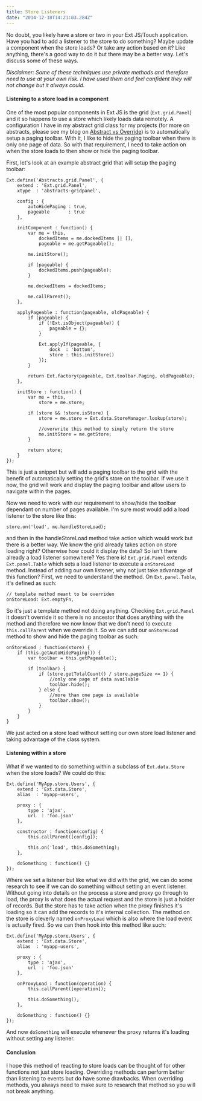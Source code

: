 ```yaml
---
title: Store Listeners
date: "2014-12-18T14:21:03.284Z"
---
```


No doubt, you likely have a store or two in your Ext JS/Touch application. Have you had to add a listener to the store to do something? Maybe update a component when the store loads? Or take any action based on it? Like anything, there's a good way to do it but there may be a better way. Let's discuss some of these ways.

*Disclaimer: Some of these techniques use private methods and therefore need to use at your own risk. I have used them and feel confident they will not change but it always could.*

#### Listening to a store load in a component

One of the most popular components in Ext JS is the grid (`Ext.grid.Panel`) and it so happens to use a store which likely loads data remotely. A configuration I have in my abstract grid class for my projects (for more on abstracts, please see my blog on [Abstract vs Override](https://sencha.guru/2014/12/04/abstract-vs-override/)) is to automatically setup a paging toolbar. With it, I like to hide the paging toolbar when there is only one page of data. So with that requirement, I need to take action on when the store loads to then show or hide the paging toolbar.

First, let's look at an example abstract grid that will setup the paging toolbar:

    Ext.define('Abstracts.grid.Panel', {
        extend : 'Ext.grid.Panel',
        xtype  : 'abstracts-gridpanel',

        config : {
            autoHidePaging : true,
            pageable       : true
        },

        initComponent : function() {
            var me = this,
                dockedItems = me.dockedItems || [],
                pageable = me.getPageable();

            me.initStore();

            if (pageable) {
                dockedItems.push(pageable);
            }

            me.dockedItems = dockedItems;

            me.callParent();
        },

        applyPageable : function(pageable, oldPageable) {
            if (pageable) {
                if (!Ext.isObject(pageable)) {
                    pageable = {};
                }

                Ext.applyIf(pageable, {
                    dock  : 'bottom',
                    store : this.initStore()
                });
            }

            return Ext.factory(pageable, Ext.toolbar.Paging, oldPageable);
        },

        initStore : function() {
            var me = this,
                store = me.store;

            if (store && !store.isStore) {
                store = me.store = Ext.data.StoreManager.lookup(store);

                //overwrite this method to simply return the store
                me.initStore = me.getStore;
            }

            return store;
        }
    });

This is just a snippet but will add a paging toolbar to the grid with the benefit of automatically setting the grid's store on the toolbar. If we use it now, the grid will work and display the paging toolbar and allow users to navigate within the pages.

Now we need to work with our requirement to show/hide the toolbar dependant on number of pages available. I'm sure most would add a load listener to the store like this:

    store.on('load', me.handleStoreLoad);

and then in the handleStoreLoad method take action which would work but there is a better way. We know the grid already takes action on store loading right? Otherwise how could it display the data? So isn't there already a load listener somewhere? Yes there is! `Ext.grid.Panel` extends `Ext.panel.Table` which sets a load listener to execute a `onStoreLoad` method. Instead of adding our own listener, why not just take advantage of this function? First, we need to understand the method. On `Ext.panel.Table`, it's defined as such:

    // template method meant to be overriden
    onStoreLoad: Ext.emptyFn,

So it's just a template method not doing anything. Checking `Ext.grid.Panel` it doesn't override it so there is no ancestor that does anything with the method and therefore we now know that we don't need to execute `this.callParent` when we override it. So we can add our `onStoreLoad` method to show and hide the paging toolbar as such:

    onStoreLoad : function(store) {
        if (this.getAutoHidePaging()) {
            var toolbar = this.getPageable();

            if (toolbar) {
                if (store.getTotalCount() / store.pageSize <= 1) {
                    //only one page of data available
                    toolbar.hide();
                } else {
                    //more than one page is available
                    toolbar.show();
                }
            }
        }
    }

We just acted on a store load without setting our own store load listener and taking advantage of the class system.

#### Listening within a store

What if we wanted to do something within a subclass of `Ext.data.Store` when the store loads? We could do this:

    Ext.define('MyApp.store.Users', {
        extend : 'Ext.data.Store',
        alias  : 'myapp-users',

        proxy : {
            type : 'ajax',
            url  : 'foo.json'
        },

        constructor : function(config) {
            this.callParent([config]);

            this.on('load', this.doSomething);
        },

        doSomething : function() {}
    });

Where we set a listener but like what we did with the grid, we can do some research to see if we can do something without setting an event listener. Without going into details on the process a store and proxy go through to load, the proxy is what does the actual request and the store is just a holder of records. But the store has to take action when the proxy finishes it's loading so it can add the records to it's internal collection. The method on the store is cleverly named `onProxyLoad` which is also where the load event is actually fired. So we can then hook into this method like such:

    Ext.define('MyApp.store.Users', {
        extend : 'Ext.data.Store',
        alias  : 'myapp-users',

        proxy : {
            type : 'ajax',
            url  : 'foo.json'
        },

        onProxyLoad : function(operation) {
            this.callParent([operation]);

            this.doSomething();
        },

        doSomething : function() {}
    });

And now `doSomething` will execute whenever the proxy returns it's loading without setting any listener.

#### Conclusion

I hope this method of reacting to store loads can be thought of for other functions not just store loading. Overriding methods can perform better than listening to events but do have some drawbacks. When overriding methods, you always need to make sure to research that method so you will not break anything.
